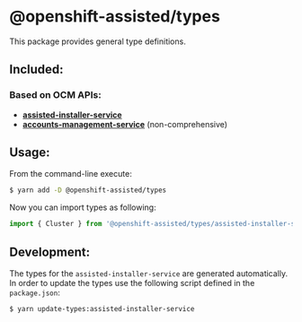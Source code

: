 # @openshift-assisted/types

This package provides general type definitions.

## Included:

### Based on OCM APIs:

- [**assisted-installer-service**](https://api.openshift.com/api/assisted-install/v2/openapi)
- [**accounts-management-service**](https://api.openshift.com/api/accounts_mgmt/v1/openapi)
  (non-comprehensive)

## Usage:

From the command-line execute:

```bash
$ yarn add -D @openshift-assisted/types
```

Now you can import types as following:

```ts
import { Cluster } from '@openshift-assisted/types/assisted-installer-service';
```

## Development:

The types for the `assisted-installer-service` are generated automatically.  
In order to update the types use the following script defined in the `package.json`:

```bash
$ yarn update-types:assisted-installer-service
```

